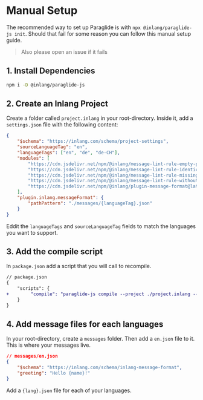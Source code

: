 # Manual Setup

The recommended way to set up Paraglide is with `npx @inlang/paraglide-js init`. Should that fail for some reason you can follow this manual setup guide.

> Also please open an issue if it fails

## 1. Install Dependencies

```bash
npm i -D @inlang/paraglide-js
```

## 2. Create an Inlang Project

Create a folder called `project.inlang` in your root-directory. Inside it, add a `settings.json` file with the following content: 

```json
{
	"$schema": "https://inlang.com/schema/project-settings",
	"sourceLanguageTag": "en",
	"languageTags": ["en", "de", "de-CH"],
	"modules": [
		"https://cdn.jsdelivr.net/npm/@inlang/message-lint-rule-empty-pattern@latest/dist/index.js",
		"https://cdn.jsdelivr.net/npm/@inlang/message-lint-rule-identical-pattern@latest/dist/index.js",
		"https://cdn.jsdelivr.net/npm/@inlang/message-lint-rule-missing-translation@latest/dist/index.js",
		"https://cdn.jsdelivr.net/npm/@inlang/message-lint-rule-without-source@latest/dist/index.js",
		"https://cdn.jsdelivr.net/npm/@inlang/plugin-message-format@latest/dist/index.js"
	],
	"plugin.inlang.messageFormat": {
		"pathPattern": "./messages/{languageTag}.json"
	}
}
```

Eddit the `languageTags` and `sourceLanguageTag` fields to match the languages you want to support. 

## 3. Add the compile script

In `package.json` add a script that you will call to recompile. 

```diff
// package.json
{ 
    "scripts": {
+        "compile": "paraglide-js compile --project ./project.inlang --outdir ./src/paraglide"
    }
}
```



## 4. Add message files for each languages

In your root-directory, create a `messages` folder. Then add a `en.json` file to it. This is where your messages live. 

```json
// messages/en.json
{
    "$schema": "https://inlang.com/schema/inlang-message-format",
    "greeting": "Hello {name}!"
}
```

Add a `{lang}.json` file for each of your languages. 